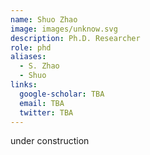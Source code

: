 ```yaml
---
name: Shuo Zhao
image: images/unknow.svg
description: Ph.D. Researcher
role: phd
aliases:
  - S. Zhao
  - Shuo
links:
  google-scholar: TBA
  email: TBA
  twitter: TBA
---
```


under construction
